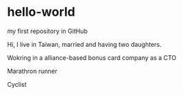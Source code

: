 # hello-world
my first repository in GitHub

Hi, I live in Taiwan, married and having two daughters.

Wokring in a alliance-based bonus card company as a CTO

Marathron runner

Cyclist
